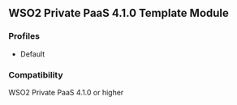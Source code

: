 ## WSO2 Private PaaS 4.1.0 Template Module

### Profiles

   - Default


### Compatibility

WSO2 Private PaaS 4.1.0 or higher
